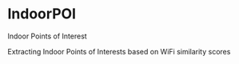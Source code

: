 # IndoorPOI
Indoor Points of Interest

Extracting Indoor Points of Interests based on WiFi similarity scores
